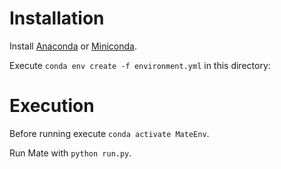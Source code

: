 # Installation

Install [Anaconda](https://www.anaconda.com/distribution/) or [Miniconda](https://docs.conda.io/en/latest/miniconda.html).

Execute `conda env create -f environment.yml` in this directory:

# Execution

Before running execute `conda activate MateEnv`.

Run Mate with `python run.py`.